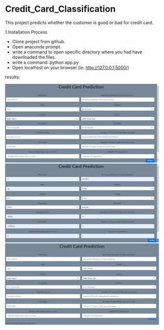 # Credit_Card_Classification
   This project predicts whether the customer is good or bad for credit card.

 1.Installation Process
  -   Clone project from github.
  -   Open anaconda prompt.
  -   write a command to open specific directory where you had have downloaded the files.
  -   write a command: python app.py
  -   Open localhost on your browser (ie: http://127.0.0.1:5000/)

results:

![](assets/screenshot.png)
![](assets/with_data.png)
![](assets/result.png)
